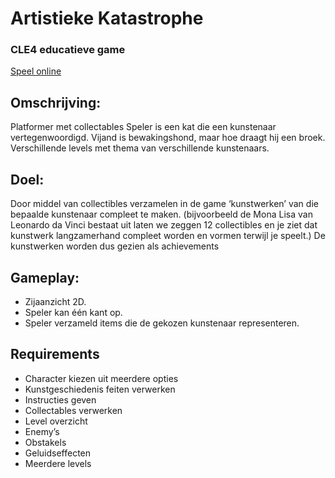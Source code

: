 # Artistieke **Kat**astrophe
### CLE4 educatieve game

[Speel online](http://justinderuiter.nl/katastrofe/)

## Omschrijving: 
Platformer met collectables
Speler is een kat die een kunstenaar vertegenwoordigd.
Vijand is bewakingshond, maar hoe draagt hij een broek.
Verschillende levels met thema van verschillende kunstenaars.

## Doel:
Door middel van collectibles verzamelen in de game ‘kunstwerken’ van die bepaalde kunstenaar compleet te maken. (bijvoorbeeld de Mona Lisa van Leonardo da Vinci bestaat uit laten we zeggen 12 collectibles en je ziet dat kunstwerk langzamerhand compleet worden en vormen terwijl je speelt.) De kunstwerken worden dus gezien als achievements

## Gameplay:
- Zijaanzicht 2D.
- Speler kan één kant op. 
- Speler verzameld items die de gekozen kunstenaar representeren. 


## Requirements
- Character kiezen uit meerdere opties
- Kunstgeschiedenis feiten verwerken
- Instructies geven
- Collectables verwerken
- Level overzicht
- Enemy’s
- Obstakels
- Geluidseffecten
- Meerdere levels
